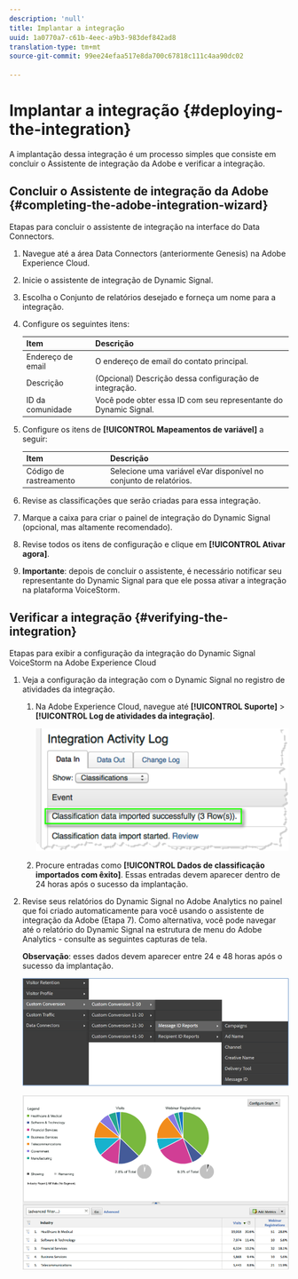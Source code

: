 ```yaml
---
description: 'null'
title: Implantar a integração
uuid: 1a0770a7-c61b-4eec-a9b3-983def842ad8
translation-type: tm+mt
source-git-commit: 99ee24efaa517e8da700c67818c111c4aa90dc02

---
```



# Implantar a integração {#deploying-the-integration}

A implantação dessa integração é um processo simples que consiste em concluir o Assistente de integração da Adobe e verificar a integração.

## Concluir o Assistente de integração da Adobe {#completing-the-adobe-integration-wizard}

Etapas para concluir o assistente de integração na interface do Data Connectors.

1. Navegue até a área Data Connectors (anteriormente Genesis) na Adobe Experience Cloud.
1. Inicie o assistente de integração de Dynamic Signal.
1. Escolha o Conjunto de relatórios desejado e forneça um nome para a integração.
1. Configure os seguintes itens:

   | Item | Descrição |
   |---|---|
   | Endereço de email | O endereço de email do contato principal. |
   | Descrição | (Opcional) Descrição dessa configuração de integração. |
   | ID da comunidade | Você pode obter essa ID com seu representante do Dynamic Signal. |

1. Configure os itens de **[!UICONTROL Mapeamentos de variável]** a seguir:

   | Item | Descrição |
   |---|---|
   | Código de rastreamento | Selecione uma variável eVar disponível no conjunto de relatórios. |

1. Revise as classificações que serão criadas para essa integração.
1. Marque a caixa para criar o painel de integração do Dynamic Signal (opcional, mas altamente recomendado).
1. Revise todos os itens de configuração e clique em **[!UICONTROL Ativar agora]**.
1. **Importante**: depois de concluir o assistente, é necessário notificar seu representante do Dynamic Signal para que ele possa ativar a integração na plataforma VoiceStorm.

## Verificar a integração {#verifying-the-integration}

Etapas para exibir a configuração da integração do Dynamic Signal VoiceStorm na Adobe Experience Cloud

1. Veja a configuração da integração com o Dynamic Signal no registro de atividades da integração.
   1. Na Adobe Experience Cloud, navegue até **[!UICONTROL Suporte]** > **[!UICONTROL Log de atividades da integração]**.

      ![](assets/integration_activity_log.png)

   1. Procure entradas como **[!UICONTROL Dados de classificação importados com êxito]**. Essas entradas devem aparecer dentro de 24 horas após o sucesso da implantação.
1. Revise seus relatórios do Dynamic Signal no Adobe Analytics no painel que foi criado automaticamente para você usando o assistente de integração da Adobe (Etapa 7). Como alternativa, você pode navegar até o relatório do Dynamic Signal na estrutura de menu do Adobe Analytics - consulte as seguintes capturas de tela.

   **Observação**: esses dados devem aparecer entre 24 e 48 horas após o sucesso da implantação.

   ![](assets/reporting.png)

   ![](assets/reporting2.png)

